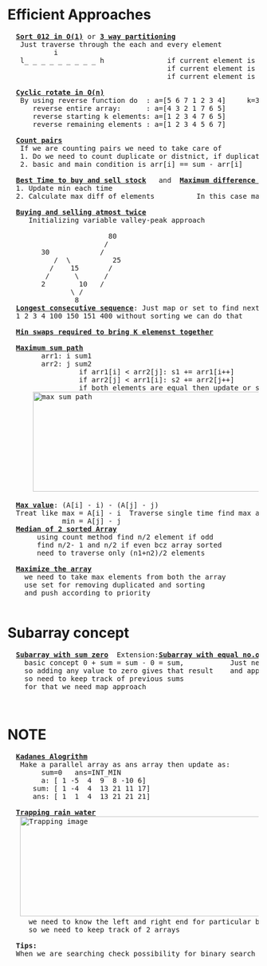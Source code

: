 # Efficient Approaches
  <pre>
  <b><a href="https://github.com/teja963/DSA_All_Models/blob/master/Array/4.%20Sort%20012.cpp">Sort 012 in O(1)</a></b> or <b><a href="https://github.com/teja963/DSA_All_Models/blob/master/Array/24.%203%20way%20partitioning%20around%20given%20value.cpp">3 way partitioning</a></b>
   Just traverse through the each and every element 
           i                                    
   l_ _ _ _ _ _ _ _ _ h               if current element is 0 swap (l++,i)
                                      if current element is 1 continue
                                      if current element is 2 swap (i,h--)
                                      
  <b><a href="https://github.com/teja963/DSA_All_Models/blob/master/Array/7.%20Cyclic%20rotate.cpp">Cyclic rotate in O(n)</a></b>
   By using reverse function do  : a=[5 6 7 1 2 3 4]     k=3; <b>Imp condition</b>: k may be any value so use k %= n; 
      reverse entire array:      : a=[4 3 2 1 7 6 5]
      reverse starting k elements: a=[1 2 3 4 7 6 5]
      reverse remaining elements : a=[1 2 3 4 5 6 7] 
      
  <b><a href="https://github.com/teja963/DSA_All_Models/blob/master/Array/12.%20Count%20pairs%20with%20given%20sum.cpp">Count pairs</a></b>
   If we are counting pairs we need to take care of 
   1. Do we need to count duplicate or distnict, if duplicates
   2. basic and main condition is arr[i] == sum - arr[i]
   
  <b><a href="https://github.com/teja963/DSA-and-MYSQL/blob/master/Array/11.%20Best%20time%20to%20buy%20sell%20stock.cpp">Best Time to buy and sell stock</a></b>   and  <b><a href="https://github.com/teja963/DSA-and-MYSQL/blob/master/Array/11.%20Best%20time%20to%20buy%20sell%20stock.cpp" >Maximum difference between increasing element</a></b>
  1. Update min each time 
  2. Calculate max diff of elements          In this case max diff = 0(if decreasing order 9 8 7 7 6), so return -1
  
  <b><a href="https://github.com/teja963/DSA_All_Models/blob/master/Array/19.%20Buying%20selling%20share%20atmost%20twice.cpp">Buying and selling atmost twice</a></b>
     Initializing variable valley-peak approach
	   
		                80
		               /
		30            /
	       /  \          25
	      /    15       /
	     /      \      /
	    2        10   /
		       \ /
		        8 
  <b><a href="https://github.com/teja963/Advanced-DSA/blob/master/Array/17.%20longest%20consecutive%20sequence.cpp">Longest consecutive sequence</a></b>: Just map or set to find next element and update leng
  1 2 3 4 100 150 151 400 without sorting we can do that
  
  <b><a href="https://github.com/teja963/DSA_All_Models/blob/master/Array/25.%20Min%20swaps%20required%20k%20elements%20together.cpp">Min swaps required to bring K elemenst together</a></b>
  
  <b><a href="https://github.com/teja963/DSA_All_Models/blob/master/Array/37.%20Max%20sum%20path.cpp">Maximum sum path</a></b>
        arr1: i sum1
        arr2: j sum2
                 if arr1[i] < arr2[j]: s1 += arr1[i++]
                 if arr2[j] < arr1[i]: s2 += arr2[j++]
                 if both elements are equal then update or shifting from 1 to another  
      <img alt="max sum path" width="500" height="200" src="https://github.com/teja963/DSA_All_Models/blob/master/Array/images/download.png">
  
  <b><a href="https://github.com/teja963/Advanced-DSA/blob/master/Array/41.%20Max%20value.cpp">Max value</a></b>: (A[i] - i) - (A[j] - j)
  Treat like max = A[i] - i  Traverse single time find max and min at a time
  			 min = A[j] - j 
  <b><a href="https://github.com/teja963/DSA-and-MYSQL/blob/master/Array/54.%20Median%20of%20sorted%20array%20different%20sizes.cpp">Median of 2 sorted Array</a></b>
       using count method find n/2 element if odd 
       find n/2- 1 and n/2 if even bcz array sorted
       need to traverse only (n1+n2)/2 elements 
       
  <b><a href="https://github.com/teja963/Advanced-DSA/blob/master/Array/64.%20Maximize%20the%20array.cpp">Maximize the array</a></b>
  	we need to take max elements from both the array
  	use set for removing duplicated and sorting
  	and push according to priority
  </pre>
 
# Subarray concept
  <pre>
  <b><a href="https://github.com/teja963/Advanced-DSA/blob/master/Array/14.%20%20Subarray%20with%20sum%20zero.cpp">Subarray with sum zero</a></b>  Extension:<b><a href="https://github.com/teja963/Advanced-DSA/blob/master/Array/33.%20Subarray%20with%20equal%200s%20and%201s.cpp">Subarray with equal no.of 0's and 1's</a></b>
  	basic concept 0 + sum = sum - 0 = sum,           Just need to convert 0 to -1 and 
  	so adding any value to zero gives that result    and apply base concept problem
  	so need to keep track of previous sums
    for that we need map approach
  				
  </pre>
# NOTE

  <pre>
  <b><a href="https://github.com/teja963/DSA_All_Models/blob/master/Array/10_kadanes_algo.cpp">Kadanes Alogrithm</a></b>
   Make a parallel array as ans array then update as:
        sum=0   ans=INT_MIN
        a: [ 1 -5  4  9  8 -10 6]
      sum: [ 1 -4  4  13 21 11 17]
      ans: [ 1  1  4  13 21 21 21]
   
  <b><a href="https://github.com/teja963/DSA_All_Models/blob/master/Array/22.%20Trapping%20rainwater.cpp">Trapping rain water</a></b>
   <img alt="Trapping image" width="550" height="200" src="https://github.com/teja963/DSA_All_Models/blob/master/Array/images/images.png">   for filling part
     we need to know the left and right end for particular bar in O(1)
     so we need to keep track of 2 arrays
  
  <b>Tips:</b>
  When we are searching check possibility for binary search
  </pre>
